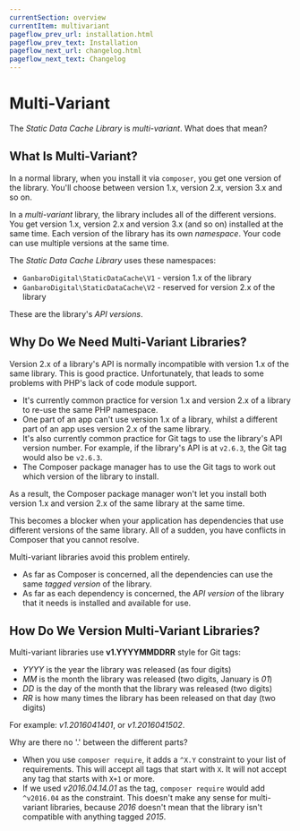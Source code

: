 ```yaml
---
currentSection: overview
currentItem: multivariant
pageflow_prev_url: installation.html
pageflow_prev_text: Installation
pageflow_next_url: changelog.html
pageflow_next_text: Changelog
---
```


# Multi-Variant

The _Static Data Cache Library_ is _multi-variant_. What does that mean?

## What Is Multi-Variant?

In a normal library, when you install it via `composer`, you get one version of the library. You'll choose between version 1.x, version 2.x, version 3.x and so on.

In a _multi-variant_ library, the library includes all of the different versions. You get version 1.x, version 2.x and version 3.x (and so on) installed at the same time. Each version of the library has its own _namespace_. Your code can use multiple versions at the same time.

The _Static Data Cache Library_ uses these namespaces:

* `GanbaroDigital\StaticDataCache\V1` - version 1.x of the library
* `GanbaroDigital\StaticDataCache\V2` - reserved for version 2.x of the library

These are the library's _API versions_.

## Why Do We Need Multi-Variant Libraries?

Version 2.x of a library's API is normally incompatible with version 1.x of the same library. This is good practice. Unfortunately, that leads to some problems with PHP's lack of code module support.

* It's currently common practice for version 1.x and version 2.x of a library to re-use the same PHP namespace.
* One part of an app can't use version 1.x of a library, whilst a different part of an app uses version 2.x of the same library.
* It's also currently common practice for Git tags to use the library's API version number. For example, if the library's API is at `v2.6.3`, the Git tag would also be `v2.6.3`.
* The Composer package manager has to use the Git tags to work out which version of the library to install.

As a result, the Composer package manager won't let you install both version 1.x and version 2.x of the same library at the same time.

This becomes a blocker when your application has dependencies that use different versions of the same library. All of a sudden, you have conflicts in Composer that you cannot resolve.

Multi-variant libraries avoid this problem entirely.

* As far as Composer is concerned, all the dependencies can use the same _tagged version_ of the library.
* As far as each dependency is concerned, the _API version_ of the library that it needs is installed and available for use.

## How Do We Version Multi-Variant Libraries?

Multi-variant libraries use __v1.YYYYMMDDRR__ style for Git tags:

* _YYYY_ is the year the library was released (as four digits)
* _MM_ is the month the library was released (two digits, January is _01_)
* _DD_ is the day of the month that the library was released (two digits)
* _RR_ is how many times the library has been released on that day (two digits)

For example: _v1.2016041401_, or _v1.2016041502_.

Why are there no '.' between the different parts?

* When you use `composer require`, it adds a `^X.Y` constraint to your list of requirements. This will accept all tags that start with `X`. It will not accept any tag that starts with `X+1` or more.
* If we used _v2016.04.14.01_ as the tag, `composer require` would add `^v2016.04` as the constraint. This doesn't make any sense for multi-variant libraries, because _2016_ doesn't mean that the library isn't compatible with anything tagged _2015_.
